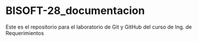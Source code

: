 # BISOFT-28_documentacion
Este es el repositorio para el laboratorio de Git y GitHub del curso de Ing. de Requerimientos
